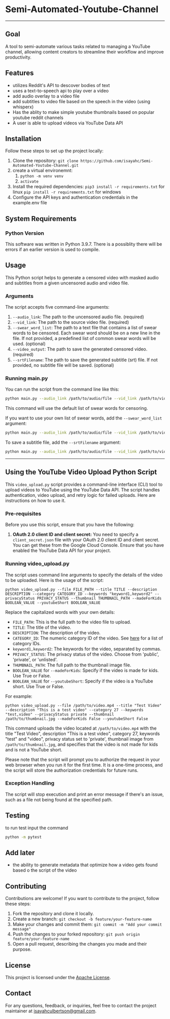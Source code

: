 # Semi-Automated-Youtube-Channel

---

## Goal

A tool to semi-automate various tasks related to managing a YouTube channel, allowing content creators to streamline their workflow and improve productivity.

## Features

- utilizes Reddit's API to descover bodies of text
- uses a text-to-speech api to play over a video
- add audio overlay to a video file
- add subtitles to video file based on the speech in the video (using whisperx)
- Has the ablity to make simple youtube thumbnails based on popular youtube reddit channels
- A user is able to upload videos via YouTube Data API

## Installation

Follow these steps to set up the project locally:

1. Clone the repository: `git clone https://github.com/isayahc/Semi-Automated-Youtube-Channel.git`
2. create a virtual environemnt:
   1. `python -m venv venv`
   2. `activate`
3. Install the required dependencies: `pip3 install -r requirements.txt` for linux `pip install -r requirements.txt` for windows
4. Configure the API keys and authentication credentials in the example.env file

## System Requirements

### Python Version

This software was written in Python 3.9.7. There is a possiblity there will be errors if an earlier version is used to compile.

## Usage

This Python script helps to generate a censored video with masked audio and subtitles from a given uncensored audio and video file.

### Arguments

The script accepts five command-line arguments:

1. `--audio_link`: The path to the uncensored audio file. (required)
2. `--vid_link`: The path to the source video file. (required)
3. `--swear_word_list`: The path to a text file that contains a list of swear words to be censored. Each swear word should be on a new line in the file. If not provided, a predefined list of common swear words will be used. (optional)
4. `--video_output`: The path to save the generated censored video. (required)
5. `--srtFilename`: The path to save the generated subtitle (srt) file. If not provided, no subtitle file will be saved. (optional)

### Running main.py

You can run the script from the command line like this:

```bash
python main.py --audio_link /path/to/audio/file --vid_link /path/to/video/file --video_output /path/to/output/file
```

This command will use the default list of swear words for censoring.

If you want to use your own list of swear words, add the `--swear_word_list` argument:

```bash
python main.py --audio_link /path/to/audio/file --vid_link /path/to/video/file --swear_word_list /path/to/swear_word_list.txt --video_output /path/to/output/file
```

To save a subtitle file, add the `--srtFilename` argument:

```bash
python main.py --audio_link /path/to/audio/file --vid_link /path/to/video/file --swear_word_list /path/to/swear_word_list.txt --video_output /path/to/output/file --srtFilename /path/to/subtitle/file
```

---

## Using the YouTube Video Upload Python Script

This `video_upload.py` script provides a command-line interface (CLI) tool to upload videos to YouTube using the YouTube Data API. The script handles authentication, video upload, and retry logic for failed uploads. Here are instructions on how to use it.

### Pre-requisites

Before you use this script, ensure that you have the following:

1. **OAuth 2.0 client ID and client secret:** You need to specify a `client_secret.json` file with your OAuth 2.0 client ID and client secret. You can get these from the Google Cloud Console. Ensure that you have enabled the YouTube Data API for your project.

### Running video_upload.py

The script uses command line arguments to specify the details of the video to be uploaded. Here is the usage of the script:

```shell
python video_upload.py --file FILE_PATH --title TITLE --description DESCRIPTION --category CATEGORY_ID --keywords "keyword1,keyword2" --privacyStatus PRIVACY_STATUS --thumbnail THUMBNAIL_PATH --madeForKids BOOLEAN_VALUE --youtubeShort BOOLEAN_VALUE
```

Replace the capitalized words with your own details:

- `FILE_PATH`: This is the full path to the video file to upload.
- `TITLE`: The title of the video.
- `DESCRIPTION`: The description of the video.
- `CATEGORY_ID`: The numeric category ID of the video. See [here](https://developers.google.com/youtube/v3/docs/videoCategories/list) for a list of category IDs.
- `keyword1,keyword2`: The keywords for the video, separated by commas.
- `PRIVACY_STATUS`: The privacy status of the video. Choose from 'public', 'private', or 'unlisted'.
- `THUMBNAIL_PATH`: The full path to the thumbnail image file.
- `BOOLEAN_VALUE` for `--madeForKids`: Specify if the video is made for kids. Use True or False.
- `BOOLEAN_VALUE` for `--youtubeShort`: Specify if the video is a YouTube short. Use True or False.

For example:

```shell
python video_upload.py --file /path/to/video.mp4 --title "Test Video" --description "This is a test video" --category 27 --keywords "test,video" --privacyStatus private --thumbnail /path/to/thumbnail.jpg --madeForKids False --youtubeShort False
```

This command uploads the video located at `/path/to/video.mp4` with the title "Test Video", description "This is a test video", category 27, keywords "test" and "video", privacy status set to 'private', thumbnail image from `/path/to/thumbnail.jpg`, and specifies that the video is not made for kids and is not a YouTube short.

Please note that the script will prompt you to authorize the request in your web browser when you run it for the first time. It is a one-time process, and the script will store the authorization credentials for future runs.

### Exception Handling

The script will stop execution and print an error message if there's an issue, such as a file not being found at the specified path.

## Testing

to run test input the command

```bash
python -m pytest
```

## Add later

- the ability to generate metadata that optimize how a video gets found based o the script of the video

## Contributing

Contributions are welcome! If you want to contribute to the project, follow these steps:

1. Fork the repository and clone it locally.
2. Create a new branch: `git checkout -b feature/your-feature-name`
3. Make your changes and commit them: `git commit -m "Add your commit message"`
4. Push the changes to your forked repository: `git push origin feature/your-feature-name`
5. Open a pull request, describing the changes you made and their purpose.

## License

This project is licensed under the [Apache License](http://www.apache.org/licenses/).

## Contact

For any questions, feedback, or inquiries, feel free to contact the project maintainer at [isayahculbertson@gmail.com](mailto:isayahculbertson@gmail.com).